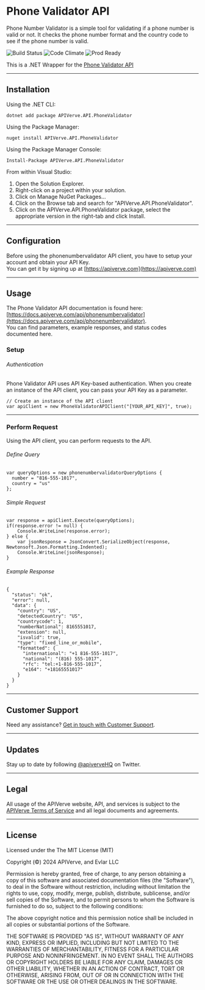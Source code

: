 Phone Validator API
============

Phone Number Validator is a simple tool for validating if a phone number is valid or not. It checks the phone number format and the country code to see if the phone number is valid.

![Build Status](https://img.shields.io/badge/build-passing-green)
![Code Climate](https://img.shields.io/badge/maintainability-B-purple)
![Prod Ready](https://img.shields.io/badge/production-ready-blue)

This is a .NET Wrapper for the [Phone Validator API](https://apiverve.com/marketplace/api/phonenumbervalidator)

---

## Installation

Using the .NET CLI:
```
dotnet add package APIVerve.API.PhoneValidator
```

Using the Package Manager:
```
nuget install APIVerve.API.PhoneValidator
```

Using the Package Manager Console:
```
Install-Package APIVerve.API.PhoneValidator
```

From within Visual Studio:

1. Open the Solution Explorer.
2. Right-click on a project within your solution.
3. Click on Manage NuGet Packages...
4. Click on the Browse tab and search for "APIVerve.API.PhoneValidator".
5. Click on the APIVerve.API.PhoneValidator package, select the appropriate version in the right-tab and click Install.


---

## Configuration

Before using the phonenumbervalidator API client, you have to setup your account and obtain your API Key.  
You can get it by signing up at [https://apiverve.com](https://apiverve.com)

---

## Usage

The Phone Validator API documentation is found here: [https://docs.apiverve.com/api/phonenumbervalidator](https://docs.apiverve.com/api/phonenumbervalidator).  
You can find parameters, example responses, and status codes documented here.

### Setup

###### Authentication
Phone Validator API uses API Key-based authentication. When you create an instance of the API client, you can pass your API Key as a parameter.

```
// Create an instance of the API client
var apiClient = new PhoneValidatorAPIClient("[YOUR_API_KEY]", true);
```

---


### Perform Request
Using the API client, you can perform requests to the API.

###### Define Query

```
var queryOptions = new phonenumbervalidatorQueryOptions {
  number = "816-555-1017",
  country = "us"
};
```

###### Simple Request

```
var response = apiClient.Execute(queryOptions);
if(response.error != null) {
	Console.WriteLine(response.error);
} else {
    var jsonResponse = JsonConvert.SerializeObject(response, Newtonsoft.Json.Formatting.Indented);
    Console.WriteLine(jsonResponse);
}
```

###### Example Response

```
{
  "status": "ok",
  "error": null,
  "data": {
    "country": "US",
    "detectedCountry": "US",
    "countrycode": 1,
    "numberNational": 8165551017,
    "extension": null,
    "isvalid": true,
    "type": "fixed_line_or_mobile",
    "formatted": {
      "international": "+1 816-555-1017",
      "national": "(816) 555-1017",
      "rfc": "tel:+1-816-555-1017",
      "e164": "+18165551017"
    }
  }
}
```

---

## Customer Support

Need any assistance? [Get in touch with Customer Support](https://apiverve.com/contact).

---

## Updates
Stay up to date by following [@apiverveHQ](https://twitter.com/apiverveHQ) on Twitter.

---

## Legal

All usage of the APIVerve website, API, and services is subject to the [APIVerve Terms of Service](https://apiverve.com/terms) and all legal documents and agreements.

---

## License
Licensed under the The MIT License (MIT)

Copyright (&copy;) 2024 APIVerve, and Evlar LLC

Permission is hereby granted, free of charge, to any person obtaining a copy of this software and associated documentation files (the "Software"), to deal in the Software without restriction, including without limitation the rights to use, copy, modify, merge, publish, distribute, sublicense, and/or sell copies of the Software, and to permit persons to whom the Software is furnished to do so, subject to the following conditions:

The above copyright notice and this permission notice shall be included in all copies or substantial portions of the Software.

THE SOFTWARE IS PROVIDED "AS IS", WITHOUT WARRANTY OF ANY KIND, EXPRESS OR IMPLIED, INCLUDING BUT NOT LIMITED TO THE WARRANTIES OF MERCHANTABILITY, FITNESS FOR A PARTICULAR PURPOSE AND NONINFRINGEMENT. IN NO EVENT SHALL THE AUTHORS OR COPYRIGHT HOLDERS BE LIABLE FOR ANY CLAIM, DAMAGES OR OTHER LIABILITY, WHETHER IN AN ACTION OF CONTRACT, TORT OR OTHERWISE, ARISING FROM, OUT OF OR IN CONNECTION WITH THE SOFTWARE OR THE USE OR OTHER DEALINGS IN THE SOFTWARE.